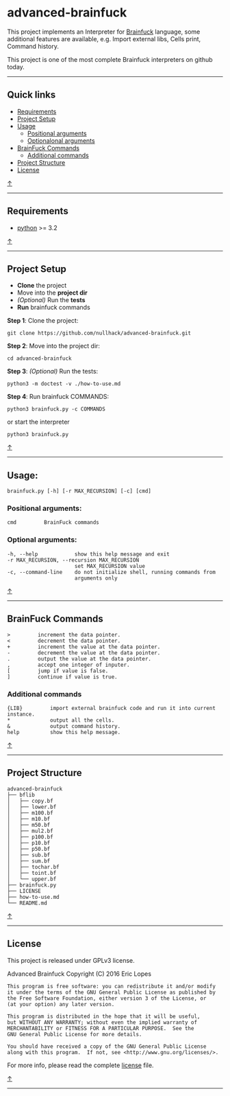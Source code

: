 # advanced-brainfuck

This project implements an Interpreter for [Brainfuck](https://en.wikipedia.org/wiki/Brainfuck) language, some additional features are available, e.g. Import external libs, Cells print, Command history.

This project is one of the most complete Brainfuck interpreters on github today.

----

## Quick links
- [Requirements](#requirements)
- [Project Setup](#project-setup)
- [Usage](#usage)
  - [Positional arguments](#positional-arguments)
  - [Optionalonal arguments](#optional-arguments)
- [BrainFuck Commands](#brainfuck-commands)
  - [Additional commands](#additional-commands)
- [Project Structure](#project-structure)
- [License](#license)

[↑](#advanced-brainfuck)

----

## Requirements

* [python](https://www.python.org/download/releases/3.0/) >= 3.2

[↑](#quick-links)

----

## Project Setup

* **Clone** the project
* Move into the **project dir**
* *(Optional)* Run the **tests**
* **Run** brainfuck commands

**Step 1**: Clone the project:

    git clone https://github.com/nullhack/advanced-brainfuck.git

**Step 2**: Move into the project dir:

    cd advanced-brainfuck

**Step 3**: *(Optional)* Run the tests:

    python3 -m doctest -v ./how-to-use.md
    
**Step 4**: Run brainfuck COMMANDS:

    python3 brainfuck.py -c COMMANDS
    
or start the interpreter

    python3 brainfuck.py

[↑](#quick-links)

----

## Usage: 

    brainfuck.py [-h] [-r MAX_RECURSION] [-c] [cmd]

### Positional arguments:

    cmd         BrainFuck commands

### Optional arguments:

    -h, --help            show this help message and exit
    -r MAX_RECURSION, --recursion MAX_RECURSION
                          set MAX_RECURSION value
    -c, --command-line    do not initialize shell, running commands from
                          arguments only

[↑](#quick-links)

----

## BrainFuck Commands

    >         increment the data pointer.
    <         decrement the data pointer.
    +         increment the value at the data pointer.
    -         decrement the value at the data pointer.
    .         output the value at the data pointer.
    ,         accept one integer of inputer.
    [         jump if value is false.
    ]         continue if value is true.

### Additional commands

    {LIB}         import external brainfuck code and run it into current instance.
    *             output all the cells.
    &             output command history.
    help          show this help message.

[↑](#quick-links)

----

## Project Structure

    advanced-brainfuck
    ├── bflib
    │   ├── copy.bf
    │   ├── lower.bf
    │   ├── m100.bf
    │   ├── m10.bf
    │   ├── m50.bf
    │   ├── mul2.bf
    │   ├── p100.bf
    │   ├── p10.bf
    │   ├── p50.bf
    │   ├── sub.bf
    │   ├── sum.bf
    │   ├── tochar.bf
    │   ├── toint.bf
    │   └── upper.bf
    ├── brainfuck.py
    ├── LICENSE
    ├── how-to-use.md
    └── README.md

[↑](#quick-links)

----

## License

This project is released under GPLv3 license.

Advanced Brainfuck Copyright (C) 2016  Eric Lopes

    This program is free software: you can redistribute it and/or modify
    it under the terms of the GNU General Public License as published by
    the Free Software Foundation, either version 3 of the License, or
    (at your option) any later version.

    This program is distributed in the hope that it will be useful,
    but WITHOUT ANY WARRANTY; without even the implied warranty of
    MERCHANTABILITY or FITNESS FOR A PARTICULAR PURPOSE.  See the
    GNU General Public License for more details.

    You should have received a copy of the GNU General Public License
    along with this program.  If not, see <http://www.gnu.org/licenses/>.

For more info, please read the complete [license](LICENSE) file.

[↑](#quick-links)

----
